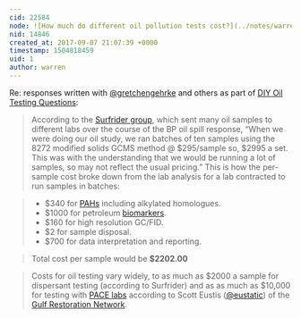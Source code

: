 ```yaml
---
cid: 22584
node: ![How much do different oil pollution tests cost?](../notes/warren/09-07-2017/how-much-do-different-oil-pollution-tests-cost)
nid: 14846
created_at: 2017-09-07 21:07:39 +0000
timestamp: 1504818459
uid: 1
author: warren
---
```


Re: responses written with [@gretchengehrke](/profile/gretchengehrke) and others as part of [DIY Oil Testing Questions](/wiki/diy-oil-testing-questions):

> According to the [Surfrider group](https://emeraldcoast.surfrider.org/), which sent many oil samples to different labs over the course of the BP oil spill response, “When we were doing our oil study, we ran batches of ten samples using the 8272 modified solids GCMS method @ $295/sample so, $2995 a set. This was with the understanding that we would be running a lot of samples, so may not reflect the usual pricing.” This is how the per-sample cost broke down from the lab analysis for a lab contracted to run samples in batches: 

> * $340 for [PAHs](#PAH) including alkylated homologues.
> * $1000 for petroleum [biomarkers](#biomarkers).
> * $160 for high resolution GC/FID.
> * $2 for sample disposal.
> * $700 for data interpretation and reporting.

> Total cost per sample would be **$2202.00**

> Costs for oil testing vary widely, to as much as $2000 a sample for dispersant testing (according to Surfrider) and as as much as $10,000 for testing with [PACE labs](https://www.pacelabs.com/) according to Scott Eustis ([@eustatic](/profile/eustatic)) of the [Gulf Restoration Network](http://healthygulf.org).  
